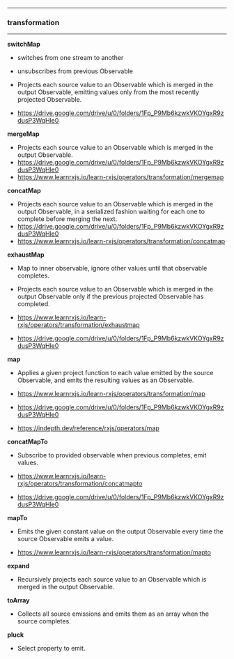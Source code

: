 ****

### transformation

****

**switchMap**

- switches from one stream to another
- unsubscribes from previous Observable
- Projects each source value to an Observable which is merged in the output Observable, emitting values only from the
  most recently projected Observable.

- https://drive.google.com/drive/u/0/folders/1Fp_P9Mb6kzwkVKOYgxR9zdusP3WqHle0

**mergeMap**

- Projects each source value to an Observable which is merged in the output Observable.
- https://drive.google.com/drive/u/0/folders/1Fp_P9Mb6kzwkVKOYgxR9zdusP3WqHle0
- https://www.learnrxjs.io/learn-rxjs/operators/transformation/mergemap

**concatMap**

- Projects each source value to an Observable which is merged in the output Observable, in a serialized fashion waiting
  for each one to complete before merging the next.
- https://drive.google.com/drive/u/0/folders/1Fp_P9Mb6kzwkVKOYgxR9zdusP3WqHle0
- https://www.learnrxjs.io/learn-rxjs/operators/transformation/concatmap

**exhaustMap**

- Map to inner observable, ignore other values until that observable completes.
- Projects each source value to an Observable which is merged in the output Observable only if the previous projected
  Observable has completed.

- https://www.learnrxjs.io/learn-rxjs/operators/transformation/exhaustmap
- https://drive.google.com/drive/u/0/folders/1Fp_P9Mb6kzwkVKOYgxR9zdusP3WqHle0

**map**

- Applies a given project function to each value emitted by the source Observable, and emits the resulting values as an
  Observable.

- https://www.learnrxjs.io/learn-rxjs/operators/transformation/map
- https://drive.google.com/drive/u/0/folders/1Fp_P9Mb6kzwkVKOYgxR9zdusP3WqHle0
- https://indepth.dev/reference/rxjs/operators/map

**concatMapTo**

- Subscribe to provided observable when previous completes, emit values.

- https://www.learnrxjs.io/learn-rxjs/operators/transformation/concatmapto
- https://drive.google.com/drive/u/0/folders/1Fp_P9Mb6kzwkVKOYgxR9zdusP3WqHle0

**mapTo**

- Emits the given constant value on the output Observable every time the source Observable emits a value.

- https://www.learnrxjs.io/learn-rxjs/operators/transformation/mapto

**expand**

- Recursively projects each source value to an Observable which is merged in the output Observable.

**toArray**

- Collects all source emissions and emits them as an array when the source completes.

**pluck**

- Select property to emit.
